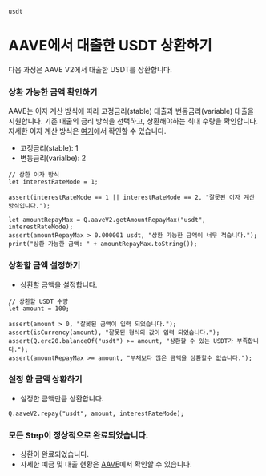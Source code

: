 ```meta-Currency
usdt
```

# AAVE에서 대출한 USDT 상환하기

다음 과정은 AAVE V2에서 대출한 USDT를 상환합니다.

### 상환 가능한 금액 확인하기

AAVE는 이자 계산 방식에 따라 고정금리(stable) 대출과 변동금리(variable) 대출을 지원합니다.
기존 대출의 금리 방식을 선택하고, 상환해야하는 최대 수량을 확인합니다.
자세한 이자 계산 방식은 [여기](https://docs.aave.com/faq/borrowing#what-is-the-difference-between-stable-and-variable-rate)에서 확인할 수 있습니다.
- 고정금리(stable): 1
- 변동금리(varialbe): 2

```input-Dynamic
// 상환 이자 방식
let interestRateMode = 1;
```

```input-Verify
assert(interestRateMode == 1 || interestRateMode == 2, "잘못된 이자 계산 방식입니다.");
```

```output-Dynamic
let amountRepayMax = Q.aaveV2.getAmountRepayMax("usdt", interestRateMode);
assert(amountRepayMax > 0.000001 usdt, "상환 가능한 금액이 너무 적습니다.");
print("상환 가능한 금액: " + amountRepayMax.toString());
```

### 상환할 금액 설정하기

- 상환할 금액을 설정합니다.

```input USDT
// 상환할 USDT 수량
let amount = 100;
```

```input-Verify
assert(amount > 0, "잘못된 금액이 입력 되었습니다.");
assert(isCurrency(amount), "잘못된 형식의 값이 입력 되었습니다.");
assert(Q.erc20.balanceOf("usdt") >= amount, "상환할 수 있는 USDT가 부족합니다.");
assert(amountRepayMax >= amount, "부채보다 많은 금액을 상환할수 없습니다.");
```

### 설정 한 금액 상환하기

- 설정한 금액만큼 상환합니다.

```taster
Q.aaveV2.repay("usdt", amount, interestRateMode);
```

### 모든 Step이 정상적으로 완료되었습니다.

- 상환이 완료되었습니다.
- 자세한 예금 및 대출 현황은 [AAVE](https://app.aave.com/#/dashboard)에서 확인할 수 있습니다.
